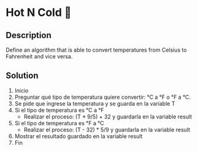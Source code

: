 # Hot N Cold 🥶
## Description
Define an algorithm that is able to convert temperatures from Celsius to Fahrenheit and vice versa.

## Solution
1. Inicio
2. Preguntar qué tipo de temperatura quiere convertir: °C a °F o °F a °C.
3. Se pide que ingrese la temperatura y se guarda en la variable T
4. Si el tipo de temperatura es °C a °F
    * Realizar el proceso: (T * 9/5) + 32 y guardarla en la variable result
5. Si el tipo de temperatura es °F a °C
    * Realizar el proceso: (T - 32) * 5/9 y guardarla en la variable result
6. Mostrar el resultado guardado en la variable result
7. Fin